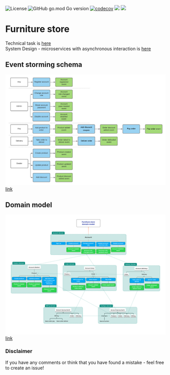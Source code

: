 ![License](https://img.shields.io/github/license/p12s/furniture-store)
![GitHub go.mod Go version](https://img.shields.io/github/go-mod/go-version/p12s/furniture-store?style=plastic)
[![codecov](https://codecov.io/gh/p12s/furniture-store/branch/master/graph/badge.svg?token=63DTDGHFF8)](https://codecov.io/gh/p12s/furniture-store)
<img src="https://github.com/p12s/furniture-store/workflows/Linter/badge.svg?branch=master">
<img src="https://github.com/p12s/furniture-store/workflows/Building/badge.svg?branch=master">

# Furniture store

Technical task is [here](tech_ru.md)  
System Design - microservices with asynchronous interaction is [here](ddd_ru.md)  

## Event storming schema
![ES](https://github.com/p12s/furniture-store/blob/master/images/ES.png?raw=true)  
[link](https://lucid.app/lucidchart/1482e706-4b6d-49f8-adce-e0b7932d8bbe/edit?viewport_loc=-128%2C-54%2C2307%2C1397%2C0_0&invitationId=inv_dd15d087-fe4e-4cea-b2f5-ce0f5ad99f35)  

## Domain model
![Domain model](https://github.com/p12s/furniture-store/blob/master/images/domain-model.png?raw=true)  
[link](https://www.xmind.net/m/EVD7bc)  

### Disclaimer  
If you have any comments or think that you have found a mistake - feel free to create an issue!  

